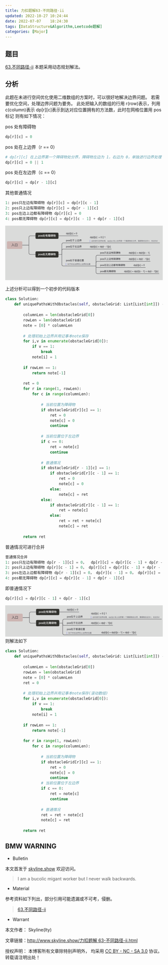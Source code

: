 ```yaml
---
title: 力扣题解63-不同路径-ii
updated: 2022-10-27	10:24:44
date: 2022-07-07	18:24:30
tags: [DataStructure&Algorithm,Leetcode题解]
categories: [Major]
---
```

            
            

## 题目

[63.不同路径-ii](https://leetcode.cn/problems/unique-paths-ii/)
本题采用动态规划解法。

## 分析

此题在未进行空间优化使用二维数组的方案时，可以很好地解决边界问题。
若需要优化空间，处理边界问题为要务。
此处把输入的数组的行用 r(row)表示，列用 c(column)表示
dp[r][c]表示到达对应位置拥有的方法数，此时在网格位置用 pos 标记
则有如下情况：

pos 处有障碍物

```py
dp[r][c] = 0
```

pos 处在上边界（r == 0）

```py
# dp[r][c] 在上边界第一个障碍物处分界，障碍物左边为 1，右边为 0，单独进行边界处理
dp[r][c] = 0 || 1
```

pos 处在左边界（c == 0）

```py
dp[r][c] = dp[r - 1][c]
```

其他普通情况

```py
1: pos只左边有障碍物 dp[r][c] = dp[r][c - 1]
2: pos只上边有障碍物 dp[r][c] = dp[r - 1][c]
3: pos左边上边都有障碍物 dp[r][c] = 0
4: pos都无障碍物 dp[r][c] = dp[r][c - 1] + dp[r - 1][c]
```

![力扣题解63-不同路径-ii20220713165512](https://raw.githubusercontent.com/skylinety/blog-pics/master/imgs/%E5%8A%9B%E6%89%A3%E9%A2%98%E8%A7%A363-%E4%B8%8D%E5%90%8C%E8%B7%AF%E5%BE%84-ii20220713165512.png)

上述分析可以得到一个初步的代码版本

```py
class Solution:
    def uniquePathsWithObstacles(self, obstacleGrid: List[List[int]]) -> int:

        columnLen = len(obstacleGrid[0])
        rowLen = len(obstacleGrid)
        note = [0] * columnLen

        # 处理初始上边界并用记事本note保存
        for i,v in enumerate(obstacleGrid[0]):
            if v == 1:
                break
            note[i] = 1

        if rowLen == 1:
            return note[-1]

        ret = 0
        for r in range(1, rowLen):
            for c in range(columnLen):

                # 当前位置为障碍物
                if obstacleGrid[r][c] == 1:
                    ret = 0
                    note[c] = 0
                    continue

                # 当前位置位于左边界
                if c == 0:
                    ret = note[c]
                    continue

                # 普通情况
                if obstacleGrid[r - 1][c] == 1:
                    if obstacleGrid[r][c - 1] == 1:
                        ret = 0
                        note[c] = 0
                    else:
                        note[c] = ret
                else:
                    if obstacleGrid[r][c - 1] == 1:
                        ret = note[c]
                    else:
                        ret = ret + note[c]
                        note[c] = ret

        return ret
```

普通情况可进行合并

```py
普通情况合并
1: pos只左边有障碍物 dp[r - 1][c] = 0，  dp[r][c] = dp[r][c - 1] + dp[r - 1][c]
2: pos只上边有障碍物 dp[r][c - 1] = 0， dp[r][c] = dp[r][c - 1] + dp[r - 1][c]
3: pos左边上边都有障碍物 dp[r - 1][c] = 0， dp[r][c - 1] = 0， dp[r][c] = dp[r][c - 1] + dp[r - 1][c]
4: pos都无障碍物 dp[r][c] = dp[r][c - 1] + dp[r - 1][c]
```

即普通情况下

```py
dp[r][c] = dp[r][c - 1] + dp[r - 1][c]
```

![力扣题解63-不同路径-ii20220713173148](https://raw.githubusercontent.com/skylinety/blog-pics/master/imgs/%E5%8A%9B%E6%89%A3%E9%A2%98%E8%A7%A363-%E4%B8%8D%E5%90%8C%E8%B7%AF%E5%BE%84-ii20220713173148.png)
则解法如下

```py
class Solution:
    def uniquePathsWithObstacles(self, obstacleGrid: List[List[int]]) -> int:

        columnLen = len(obstacleGrid[0])
        rowLen = len(obstacleGrid)
        note = [0] * columnLen
        ret = 0

        # 处理初始上边界并用记事本note保存(滚动数组)
        for i,v in enumerate(obstacleGrid[0]):
            if v == 1:
                break
            note[i] = 1

        if rowLen == 1:
            return note[-1]

        for r in range(1, rowLen):
            for c in range(columnLen):

                # 当前位置为障碍物
                if obstacleGrid[r][c] == 1:
                    ret = 0
                    note[c] = 0
                    continue
                # 当前位置位于左边界
                if c == 0:
                    ret = note[c]
                    continue

                # 普通情况
                ret = ret + note[c]
                note[c] = ret

        return ret
```

## BMW WARNING
<!--more-->

- Bulletin

本文首发于 [skyline.show](http://www.skyline.show) 欢迎访问。

> I am a bucolic migant worker but I never walk backwards.

- Material

参考资料如下列出，部分引用可能遗漏或不可考，侵删。

> [63.不同路径-ii](https://leetcode.cn/problems/unique-paths-ii/)

- Warrant

本文作者： Skyline(lty)

文章链接：[http://www.skyline.show/力扣题解 63-不同路径-ii.html](http://www.skyline.show/力扣题解63-不同路径-ii.html)

授权声明： 本博客所有文章除特别声明外， 均采用 [CC BY - NC - SA 3.0](https://creativecommons.org/licenses/by-nc-sa/3.0/deed.zh) 协议。 转载请注明出处！
